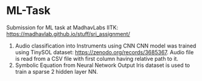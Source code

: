 # ML-Task
Submission for ML task at MadhavLabs IITK: https://madhavlab.github.io/stuff/sri_assignment/
1) Audio classification into Instruments using CNN
   CNN model was trained using TinySOL dataset: https://zenodo.org/records/3685367. Audio file is read from a CSV file with first column having relative path to it.
2) Symbolic Equation from Neural Network Output
   Iris dataset is used to train a sparse 2 hidden layer NN.
 
